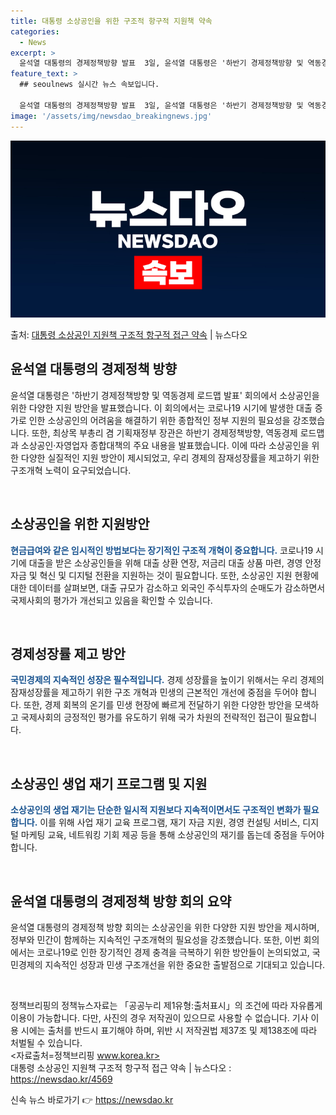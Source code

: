 ```yaml
---
title: 대통령 소상공인을 위한 구조적 항구적 지원책 약속
categories:
  - News
excerpt: >
  윤석열 대통령의 경제정책방향 발표  3일, 윤석열 대통령은 '하반기 경제정책방향 및 역동경제 로드맵 발표' …
feature_text: >
  ## seoulnews 실시간 뉴스 속보입니다.

  윤석열 대통령의 경제정책방향 발표  3일, 윤석열 대통령은 '하반기 경제정책방향 및 역동경제 로드맵 발표' …
image: '/assets/img/newsdao_breakingnews.jpg'
---
```


![뉴스다오 속보](/assets/img/newsdao_breakingnews.jpg)

<p>출처: <a href="https://newsdao.kr/4569" rel="dofollow">대통령 소상공인 지원책 구조적 항구적 접근 약속</a> | 뉴스다오</p>

<h2 data-ke-size="size26">윤석열 대통령의 경제정책 방향</h2>
윤석열 대통령은 '하반기 경제정책방향 및 역동경제 로드맵 발표' 회의에서 소상공인을 위한 다양한 지원 방안을 발표했습니다. 이 회의에서는 코로나19 시기에 발생한 대출 증가로 인한 소상공인의 어려움을 해결하기 위한 종합적인 정부 지원의 필요성을 강조했습니다. 또한, 최상목 부총리 겸 기획재정부 장관은 하반기 경제정책방향, 역동경제 로드맵과 소상공인·자영업자 종합대책의 주요 내용을 발표했습니다. 이에 따라 소상공인을 위한 다양한 실질적인 지원 방안이 제시되었고, 우리 경제의 잠재성장률을 제고하기 위한 구조개혁 노력이 요구되었습니다.

<p data-ke-size="size16">&nbsp;</p>

<h2 data-ke-size="size26">소상공인을 위한 지원방안</h2>
<b><span style="color: #1a5490;">현금급여와 같은 임시적인 방법보다는 장기적인 구조적 개혁이 중요합니다.</span></b> 코로나19 시기에 대출을 받은 소상공인들을 위해 대출 상환 연장, 저금리 대출 상품 마련, 경영 안정 자금 및 혁신 및 디지털 전환을 지원하는 것이 필요합니다. 또한, 소상공인 지원 현황에 대한 데이터를 살펴보면, 대출 규모가 감소하고 외국인 주식투자의 순매도가 감소하면서 국제사회의 평가가 개선되고 있음을 확인할 수 있습니다.

<p data-ke-size="size16">&nbsp;</p>

<h2 data-ke-size="size26">경제성장률 제고 방안</h2>
<b><span style="color: #1a5490;">국민경제의 지속적인 성장은 필수적입니다.</span></b> 경제 성장률을 높이기 위해서는 우리 경제의 잠재성장률을 제고하기 위한 구조 개혁과 민생의 근본적인 개선에 중점을 두어야 합니다. 또한, 경제 회복의 온기를 민생 현장에 빠르게 전달하기 위한 다양한 방안을 모색하고 국제사회의 긍정적인 평가를 유도하기 위해 국가 차원의 전략적인 접근이 필요합니다.

<p data-ke-size="size16">&nbsp;</p>

<h2 data-ke-size="size26">소상공인 생업 재기 프로그램 및 지원</h2>
<b><span style="color: #1a5490;">소상공인의 생업 재기는 단순한 일시적 지원보다 지속적이면서도 구조적인 변화가 필요합니다.</span></b> 이를 위해 사업 재기 교육 프로그램, 재기 자금 지원, 경영 컨설팅 서비스, 디지털 마케팅 교육, 네트워킹 기회 제공 등을 통해 소상공인의 재기를 돕는데 중점을 두어야 합니다.

<p data-ke-size="size16">&nbsp;</p>

<h2 data-ke-size="size26">윤석열 대통령의 경제정책 방향 회의 요약</h2>
윤석열 대통령의 경제정책 방향 회의는 소상공인을 위한 다양한 지원 방안을 제시하며, 정부와 민간이 함께하는 지속적인 구조개혁의 필요성을 강조했습니다. 또한, 이번 회의에서는 코로나19로 인한 장기적인 경제 충격을 극복하기 위한 방안들이 논의되었고, 국민경제의 지속적인 성장과 민생 구조개선을 위한 중요한 출발점으로 기대되고 있습니다.

<p data-ke-size="size16">&nbsp;</p>

정책브리핑의 정책뉴스자료는 「공공누리 제1유형:출처표시」의 조건에 따라 자유롭게 이용이 가능합니다. 다만, 사진의 경우 저작권이 있으므로 사용할 수 없습니다. 기사 이용 시에는 출처를 반드시 표기해야 하며, 위반 시 저작권법 제37조 및 제138조에 따라 처벌될 수 있습니다. <br>
<자료출처=정책브리핑 www.korea.kr><br>
대통령 소상공인 지원책 구조적 항구적 접근 약속 | 뉴스다오 : https://newsdao.kr/4569 

신속 뉴스 바로가기 👉 <a href="https://newsdao.kr" rel="dofollow">https://newsdao.kr</a>


